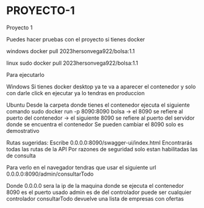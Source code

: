 # PROYECTO-1
                                                        
Proyecto 1

Puedes hacer pruebas con el proyecto si tienes docker

windows
docker pull 2023hersonvega922/bolsa:1.1

linux
sudo docker pull 2023hersonvega922/bolsa:1.1

Para ejecutarlo

Windows
Si tienes docker desktop ya te va a aparecer el contenedor y solo con darle click en ejecutar ya lo tendras en produccion

Ubuntu
Desde la carpeta donde tienes el contenedor ejecuta el siguiente comando
sudo docker run -p 8090:8090 bolsa
-> el 8090 se refiere al puerto del contenedor
-> el siguiente 8090 se refiere al puerto del servidor donde se encuentra el contenedor
Se pueden cambiar el 8090 solo es demostrativo

Rutas sugeridas: Escribe 0.0.0.0:8090/swagger-ui/index.html
Encontrarás todas las rutas de la API
Por razones de seguridad solo estan habilitadas las de consulta



Para verlo en el navegador tendras que usar el siguiente url
0.0.0.0:8090/admin/consultarTodo

Donde 0.0.0.0 sera la ip de la maquina donde se ejecuta el contenedor
8090 es el puerto usado
admin es de del controlador puede ser cualquier controlador
consultarTodo devuelve una lista de empresas con ofertas

